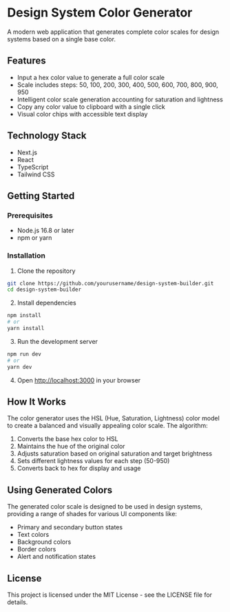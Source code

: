 # Design System Color Generator

A modern web application that generates complete color scales for design systems based on a single base color.

## Features

- Input a hex color value to generate a full color scale
- Scale includes steps: 50, 100, 200, 300, 400, 500, 600, 700, 800, 900, 950
- Intelligent color scale generation accounting for saturation and lightness
- Copy any color value to clipboard with a single click
- Visual color chips with accessible text display

## Technology Stack

- Next.js
- React
- TypeScript
- Tailwind CSS

## Getting Started

### Prerequisites

- Node.js 16.8 or later
- npm or yarn

### Installation

1. Clone the repository

```bash
git clone https://github.com/yourusername/design-system-builder.git
cd design-system-builder
```

2. Install dependencies

```bash
npm install
# or
yarn install
```

3. Run the development server

```bash
npm run dev
# or
yarn dev
```

4. Open [http://localhost:3000](http://localhost:3000) in your browser

## How It Works

The color generator uses the HSL (Hue, Saturation, Lightness) color model to create a balanced and visually appealing color scale. The algorithm:

1. Converts the base hex color to HSL
2. Maintains the hue of the original color
3. Adjusts saturation based on original saturation and target brightness
4. Sets different lightness values for each step (50-950)
5. Converts back to hex for display and usage

## Using Generated Colors

The generated color scale is designed to be used in design systems, providing a range of shades for various UI components like:

- Primary and secondary button states
- Text colors
- Background colors
- Border colors
- Alert and notification states

## License

This project is licensed under the MIT License - see the LICENSE file for details.
